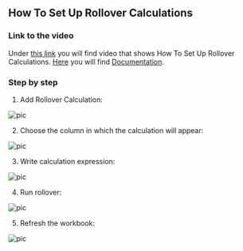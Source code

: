 
## How To Set Up Rollover Calculations

### Link to the video

Under [this link](https://profitbasedocs.blob.core.windows.net/videos/DS%20-%20Rollover%20Calculations.mp4) you will find video that shows How To Set Up Rollover Calculations. [Here](../../datastores/rollover.md) you will find [Documentation](../../datastores/rollover.md).
<br/>


### Step by step



1. Add Rollover Calculation:

![pic](https://profitbasedocs.blob.core.windows.net/images/HTcalcRoll%20(1).png)

2. Choose the column in which the calculation will appear:

![pic](https://profitbasedocs.blob.core.windows.net/images/HTcalcRoll%20(2).png)

3. Write calculation expression:

![pic](https://profitbasedocs.blob.core.windows.net/images/HTcalcRoll%20(3).png)

4. Run rollover:

![pic](https://profitbasedocs.blob.core.windows.net/images/HTcalcRoll%20(4).png)

5.  Refresh the workbook:

![pic](https://profitbasedocs.blob.core.windows.net/images/HTcalcRoll%20(5).png)


